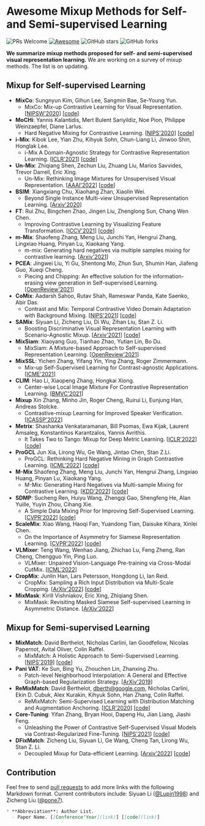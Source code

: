 # Awesome Mixup Methods for Self- and Semi-supervised Learning

![PRs Welcome](https://img.shields.io/badge/PRs-Welcome-green) [![Awesome](https://awesome.re/badge.svg)](https://awesome.re) ![GitHub stars](https://img.shields.io/github/stars/Westlake-AI/openmixup?color=blue) ![GitHub forks](https://img.shields.io/github/forks/Westlake-AI/openmixup?color=yellow&label=Fork)

**We summarize mixup methods proposed for self- and semi-supervised visual representation learning.**
We are working on a survey of mixup methods. The list is on updating.

## Mixup for Self-supervised Learning

* **MixCo**: Sungnyun Kim, Gihun Lee, Sangmin Bae, Se-Young Yun.
   - MixCo: Mix-up Contrastive Learning for Visual Representation. [[NIPSW'2020](https://arxiv.org/abs/2010.06300)] [[code](https://github.com/Lee-Gihun/MixCo-Mixup-Contrast)]
* **MoCHi**: Yannis Kalantidis, Mert Bulent Sariyildiz, Noe Pion, Philippe Weinzaepfel, Diane Larlus.
   - Hard Negative Mixing for Contrastive Learning. [[NIPS'2020](https://arxiv.org/abs/2010.01028)] [[code](https://europe.naverlabs.com/mochi)]
* **i-Mix**: Kibok Lee, Yian Zhu, Kihyuk Sohn, Chun-Liang Li, Jinwoo Shin, Honglak Lee.
   - i-Mix A Domain-Agnostic Strategy for Contrastive Representation Learning. [[ICLR'2021](https://arxiv.org/abs/2010.08887)] [[code](https://github.com/kibok90/imix)]
* **Un-Mix**: Zhiqiang Shen, Zechun Liu, Zhuang Liu, Marios Savvides, Trevor Darrell, Eric Xing.
   - Un-Mix: Rethinking Image Mixtures for Unsupervised Visual Representation. [[AAAI'2022](https://arxiv.org/abs/2003.05438)] [[code](https://github.com/szq0214/Un-Mix)]
* **BSIM**: Xiangxiang Chu, Xiaohang Zhan, Xiaolin Wei.
   - Beyond Single Instance Multi-view Unsupervised Representation Learning. [[Arxiv'2020](https://arxiv.org/abs/2011.13356)]
* **FT**: Rui Zhu, Bingchen Zhao, Jingen Liu, Zhenglong Sun, Chang Wen Chen.
   - Improving Contrastive Learning by Visualizing Feature Transformation. [[ICCV'2021](https://arxiv.org/abs/2108.02982)] [[code](https://github.com/DTennant/CL-Visualizing-Feature-Transformation)]
* **m-Mix**: Shaofeng Zhang, Meng Liu, Junchi Yan, Hengrui Zhang, Lingxiao Huang, Pinyan Lu, Xiaokang Yang.
   - m-mix: Generating hard negatives via multiple samples mixing for contrastive learning. [[Arxiv'2021](https://openreview.net/forum?id=lsljy2bG3n)]
* **PCEA**: Jingwei Liu, Yi Gu, Shentong Mo, Zhun Sun, Shumin Han, Jiafeng Guo, Xueqi Cheng.
   - Piecing and Chipping: An effective solution for the information-erasing view generation in Self-supervised Learning. [[OpenReview'2021](https://openreview.net/forum?id=DnG8f7gweH4)]
* **CoMix**: Aadarsh Sahoo, Rutav Shah, Rameswar Panda, Kate Saenko, Abir Das.
   - Contrast and Mix: Temporal Contrastive Video Domain Adaptation with Background Mixing. [[NIPS'2021](https://proceedings.neurips.cc/paper/2021/file/c47e93742387750baba2e238558fa12d-Paper.pdf)] [[code](https://cvir.github.io/projects/comix)]
* **SAMix**: Siyuan Li, Zicheng Liu, Di Wu, Zihan Liu, Stan Z. Li.
   - Boosting Discriminative Visual Representation Learning with Scenario-Agnostic Mixup. [[Arxiv'2021](https://arxiv.org/abs/2111.15454)] [[code](https://github.com/Westlake-AI/openmixup)]
* **MixSiam**: Xiaoyang Guo, Tianhao Zhao, Yutian Lin, Bo Du.
   - MixSiam: A Mixture-based Approach to Self-supervised Representation Learning. [[OpenReview'2021](https://arxiv.org/abs/2111.02679)]
* **MixSSL**: Yichen Zhang, Yifang Yin, Ying Zhang, Roger Zimmermann.
   - Mix-up Self-Supervised Learning for Contrast-agnostic Applications. [[ICME'2021](https://arxiv.org/abs/2204.00901)]
* **CLIM**: Hao Li, Xiaopeng Zhang, Hongkai Xiong.
   - Center-wise Local Image Mixture For Contrastive Representation Learning. [[BMVC'2021](https://arxiv.org/abs/2011.02697)]
* **Mixup** Xin Zhang, Minho Jin, Roger Cheng, Ruirui Li, Eunjung Han, Andreas Stolcke.
   - Contrastive-mixup Learning for Improved Speaker Verification. [[ICASSP'2022](https://arxiv.org/abs/2202.10672)]
* **Metrix**: Shashanka Venkataramanan, Bill Psomas, Ewa Kijak, Laurent Amsaleg, Konstantinos Karantzalos, Yannis Avrithis.
   - It Takes Two to Tango: Mixup for Deep Metric Learning. [[ICLR'2022](https://arxiv.org/abs/2106.04990)] [[code](https://github.com/billpsomas/Metrix_ICLR22)]
* **ProGCL** Jun Xia, Lirong Wu, Ge Wang, Jintao Chen, Stan Z.Li.
   - ProGCL: Rethinking Hard Negative Mining in Graph Contrastive Learning. [[ICML'2022](https://arxiv.org/abs/2110.02027)] [[code](https://github.com/junxia97/ProGCL)]
* **M-Mix** Shaofeng Zhang, Meng Liu, Junchi Yan, Hengrui Zhang, Lingxiao Huang, Pinyan Lu, Xiaokang Yang.
   - M-Mix: Generating Hard Negatives via Multi-sample Mixing for Contrastive Learning. [[KDD'2022](https://sherrylone.github.io/assets/KDD22_M-Mix.pdf)] [[code](https://github.com/Sherrylone/m-mix)]
* **SDMP**: Sucheng Ren, Huiyu Wang, Zhengqi Gao, Shengfeng He, Alan Yuille, Yuyin Zhou, Cihang Xie.
   - A Simple Data Mixing Prior for Improving Self-Supervised Learning. [[CVPR'2022](https://arxiv.org/abs/2206.07692)] [[code](https://github.com/oliverrensu/sdmp)]
* **ScaleMix**: Xiao Wang, Haoqi Fan, Yuandong Tian, Daisuke Kihara, Xinlei Chen.
   - On the Importance of Asymmetry for Siamese Representation Learning. [[CVPR'2022](https://arxiv.org/abs/2204.00613)] [[code](https://github.com/facebookresearch/asym-siam)]
* **VLMixer**: Teng Wang, Wenhao Jiang, Zhichao Lu, Feng Zheng, Ran Cheng, Chengguo Yin, Ping Luo.
   - VLMixer: Unpaired Vision-Language Pre-training via Cross-Modal CutMix. [[ICML'2022](https://arxiv.org/abs/2206.08919)]
* **CropMix**: Junlin Han, Lars Petersson, Hongdong Li, Ian Reid.
   - CropMix: Sampling a Rich Input Distribution via Multi-Scale Cropping. [[ArXiv'2022](https://arxiv.org/abs/2205.15955)] [[code](https://github.com/JunlinHan/CropMix)]
* **MixMask**: Kirill Vishniakov, Eric Xing, Zhiqiang Shen.
   - MixMask: Revisiting Masked Siamese Self-supervised Learning in Asymmetric Distance. [[ArXiv'2022](https://arxiv.org/abs/2210.11456)]


## Mixup for Semi-supervised Learning

* **MixMatch**: David Berthelot, Nicholas Carlini, Ian Goodfellow, Nicolas Papernot, Avital Oliver, Colin Raffel.
   - MixMatch: A Holistic Approach to Semi-Supervised Learning. [[NIPS'2019](https://arxiv.org/abs/1905.02249)] [[code](https://github.com/google-research/mixmatch)]
* **Pani VAT**: Ke Sun, Bing Yu, Zhouchen Lin, Zhanxing Zhu.
   - Patch-level Neighborhood Interpolation: A General and Effective Graph-based Regularization Strategy. [[ArXiv'2019](https://arxiv.org/abs/1911.09307)]
* **ReMixMatch**: David Berthelot, dberth@google.com, Nicholas Carlini, Ekin D. Cubuk, Alex Kurakin, Kihyuk Sohn, Han Zhang, Colin Raffel.
   - ReMixMatch: Semi-Supervised Learning with Distribution Matching and Augmentation Anchoring. [[ICLR'2020](https://openreview.net/forum?id=HklkeR4KPB)] [[code](https://github.com/google-research/remixmatch)]
* **Core-Tuning**: Yifan Zhang, Bryan Hooi, Dapeng Hu, Jian Liang, Jiashi Feng.
   - Unleashing the Power of Contrastive Self-Supervised Visual Models via Contrast-Regularized Fine-Tuning. [[NIPS'2021](https://arxiv.org/abs/2102.06605)] [[code](https://github.com/vanint/core-tuning)]
* **DFixMatch**: Zicheng Liu, Siyuan Li, Ge Wang, Cheng Tan, Lirong Wu, Stan Z. Li.
   - Decoupled Mixup for Data-efficient Learning. [[Arxiv'2022](https://arxiv.org/abs/2203.10761)] [[code](https://github.com/Westlake-AI/openmixup)]


## Contribution

Feel free to send [pull requests](https://github.com/Westlake-AI/openmixup/pulls) to add more links with the following Markdown format. Current contributors include: Siyuan Li ([@Lupin1998](https://github.com/Lupin1998)) and Zicheng Liu ([@pone7](https://github.com/pone7)).

```markdown
* **Abbreviation**: Author List.
  - Paper Name. [[Conference'Year](link)] [[code](link)]
```
